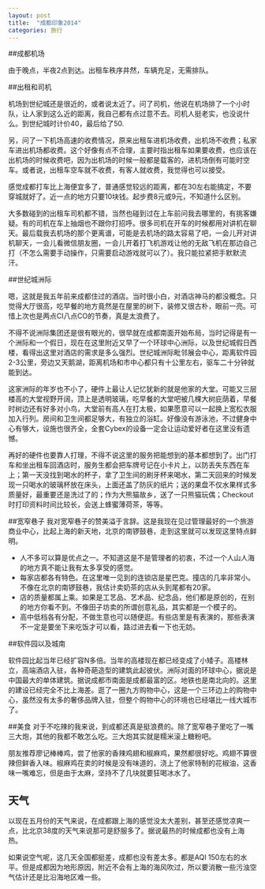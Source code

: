 ```yaml
---
layout: post
title:  "成都印象2014"
categories: 旅行
---
```


##成都机场

由于晚点，半夜2点到达。出租车秩序井然，车辆充足，无需排队。

##出租和司机

机场到世纪城还是很近的，或者说太近了。问了司机，他说在机场排了一个小时队，让人家到这么近的距离，我自己都有点过意不去。司机人挺老实，也没说什么。到世纪城时计价40，最后给了50. 

另，问了一下机场高速的收费情况，原来出租车进机场收费，出机场不收费；私家车进出机场都收费。这个好像有点不合理，主要时指出租车如果要收费，也应该在出机场的时候收费吧，因为出机场的时候一般都是载客的，进机场倒有可能时空车。或者说，出租车空车就不收费，有客人就收费，我觉得也可以接受。

感觉成都打车比上海便宜多了，普通感觉较远的距离，都在30左右能搞定，不要穿城就好了。近一点的地方只要10块钱。起步费8元或9元，不知道什么区别。

大多数碰到的出租车司机都不错，当然也碰到过在上车前问我去哪里的，有挑客嫌疑。有的司机在车上抽烟也不跟你打招呼。很多司机在开车的时候都用对讲机在聊天。最后载我去机场的那个更离谱，可能是去机场的路太容易了吧，一会儿开对讲机聊天，一会儿看微信朋友圈，一会儿开着打飞机游戏让他的无敌飞机在那边自己打（不怎么需要手动操作，只需要启动游戏就可以了）。我只能拉紧把手默默流汗。

##世纪城洲际

嗯，这就是我五年前来成都住过的酒店。当时很小白，对酒店神马的都没概念。只觉得大厅很高，吃早餐的地方竟然是在屋里的树下，装修又很古朴，眼前一亮。可惜上次也是两点CI八点CO的节奏，真是太浪费了。

不得不说洲际集团还是很有眼光的，很早就在成都南面开始布局，当时记得是有一个洲际和一个假日，现在在这里附近又早了一个环球中心洲际，以及世纪城假日西楼，看得出这里对酒店的需求是多么强烈。世纪城洲际毗邻展会中心，距离软件园2-3公里，旁边又天鹅湖，距离机场和市中心都只有十公里左右，驱车二十分钟就能到达。

这家洲际的年岁也不小了，硬件上最让人记忆犹新的就是他家的大堂。可能又三层楼高的大堂视野开阔，顶上是透明玻璃，吃早餐的大堂吧被几棵大树庇荫着，早餐时树边还有好多对小鸟，大堂前有高人在打太极，如果愿意可以一起换上宽松衣服加入行列。房间和卫生间都足够大，有独立的浴缸。好像没有游泳池，不过健身中心有够大，设施也很齐全，全套Cybex的设备一定会让运动爱好者在这里没有遗憾。

再好的硬件也要靠人打理，不得不说这里的服务把能想到的基本都想到了。出门打车和坐出租车回酒店时，服务生都会把车牌号记在小卡片上，以防丢失东西在车上；第一天没找到喝水的杯子，拿了卫生间的刷牙杯来喝水，第二天回来的时候发现一只喝水的玻璃杯放在床头，上面还盖了防灰的纸片；送的果盘不仅水果样式多质量好，最重要还是洗过了的；作为大熊猫故乡，送了一只熊猫玩偶；Checkout时打印资料时间比较长，会送上蜂蜜薄荷茶，等等。

##宽窄巷子
我对宽窄巷子的赞美溢于言辞。这是我现在见过管理最好的一个旅游商业中心，比起上海的新天地，北京的南锣鼓巷，走到这里就可以发现这里特点鲜明。

* 人不多可以算是优点之一。不知道这是不是管理者的初衷，不过一个人山人海的地方真不能让我有太多享受的感觉。
* 每家店都各有特色。在这里唯一见到的连锁店是星巴克。撞店的几率非常小。不像在北京的南锣鼓巷，我估计卖奶茶的店从头到尾都有20家。
* 店的质量都属上乘。如果是工艺品、艺术品、纪念品，他们都是原创的，在别的地方你看不到。不像田子坊卖的所谓创意礼品，其实都是一个模子的。
* 高中低档各有分配，不做生意也可以随便逛。有些店里是有表演的，那些表演不一定是要坐下来吃饭才可以看，路过进去看一下也无妨。




##软件园以及城南

软件园比起当年已经扩容N多倍。当年的高楼现在都已经变成了小矮子。高楼林立，高端酒店入驻，各种奇葩造型的建筑此起彼伏。洲际对面的环球中心，据说是中国最大的单体建筑。据说成都市南面是成都最富的区。地铁也是南北向的。这里的建设已经完全不比上海差。逛了一圈九方购物中心，这是一个三环边上的购物中心，虽然没有太多的奢侈品牌入驻，但整个购物中心的环境也已经堪比一线大城市了。



##美食
对于不吃辣的我来说，到成都还真是挺浪费的。除了宽窄巷子里吃了一嘴三大炮，其他的我都不敢怎么吃。三大炮其实就是糯米滚上糖粉吧。

朋友推荐廖记棒棒鸡，尝了他家的香辣鸡翅和椒麻鸡，果然都很好吃。鸡翅不算很辣但鲜香入味。椒麻鸡在卖的时候是没有味道的，浇上了他家特制的花椒油，这香味一嘴难忘，但是由于太麻，坚持不了几块就要狂喝冰水了。

## 天气
以现在五月份的天气来说，在成都跟上海的感觉没太大差别，甚至还感觉凉爽一点，比北京38度的天气来说那可是舒服多了。据说最热的时候成都也没有上海热。

如果说空气呢，这几天全国都挺差，成都也没有差太多。都是AQI 150左右的水平。但是成都因为地形原因，附近不会有上海的海风吹过，所以要消散一些污浊空气估计还是比沿海地区难一些。
